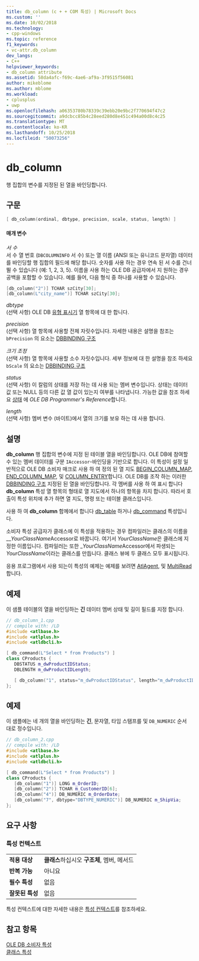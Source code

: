 ```yaml
---
title: db_column (c + + COM 특성) | Microsoft Docs
ms.custom: ''
ms.date: 10/02/2018
ms.technology:
- cpp-windows
ms.topic: reference
f1_keywords:
- vc-attr.db_column
dev_langs:
- C++
helpviewer_keywords:
- db_column attribute
ms.assetid: 58da4afc-f69c-4ae6-af9a-3f9515f56081
author: mikeblome
ms.author: mblome
ms.workload:
- cplusplus
- uwp
ms.openlocfilehash: a06353780b78339c39ebb20e9bc2f770694f47c2
ms.sourcegitcommit: a9dcbcc85b4c28eed280d8e451c494a00d8c4c25
ms.translationtype: MT
ms.contentlocale: ko-KR
ms.lasthandoff: 10/25/2018
ms.locfileid: "50073256"
---
```

# <a name="dbcolumn"></a>db_column

행 집합의 변수를 지정된 된 열을 바인딩합니다.

## <a name="syntax"></a>구문

```cpp
[ db_column(ordinal, dbtype, precision, scale, status, length) ]
```

#### <a name="parameters"></a>매개 변수

*서 수*<br/>
서 수 열 번호 (`DBCOLUMNINFO` 서 수) 또는 열 이름 (ANSI 또는 유니코드 문자열) 데이터를 바인딩할 행 집합의 필드에 해당 합니다. 숫자를 사용 하는 경우 연속 된 서 수를 건너뛸 수 있습니다 (예: 1, 2, 3, 5). 이름을 사용 하는 OLE DB 공급자에서 지 원하는 경우 공백을 포함할 수 있습니다. 예를 들어, 다음 형식 중 하나를 사용할 수 있습니다.

```cpp
[db_column("2")] TCHAR szCity[30];
[db_column(L"city_name")] TCHAR szCity[30];
```

*dbtype*<br/>
(선택 사항) OLE DB [유형 표시기](/previous-versions/windows/desktop/ms711251) 열 항목에 대 한 합니다.

*precision*<br/>
(선택 사항) 열 항목에 사용할 전체 자릿수입니다. 자세한 내용은 설명을 참조는 `bPrecision` 의 요소는 [DBBINDING 구조](/previous-versions/windows/desktop/ms716845)

*크기 조정*<br/>
(선택 사항) 열 항목에 사용할 소수 자릿수입니다. 세부 정보에 대 한 설명을 참조 하세요 `bScale` 의 요소는 [DBBINDING 구조](/previous-versions/windows/desktop/ms716845)

*status*<br/>
(선택 사항) 이 칼럼의 상태를 저장 하는 데 사용 되는 멤버 변수입니다. 상태는 데이터 값 또는 NULL 등의 다른 값 열 값이 있는지 여부를 나타냅니다. 가능한 값을 참조 하세요 [상태](/previous-versions/windows/desktop/ms722617) 에 *OLE DB Programmer's Reference*합니다.

*length*<br/>
(선택 사항) 멤버 변수 (바이트)에서 열의 크기를 보유 하는 데 사용 합니다.

## <a name="remarks"></a>설명

**db_column** 행 집합의 변수에 지정 된 테이블 열을 바인딩합니다. OLE DB에 참여할 수 있는 멤버 데이터를 구분 `IAccessor`-바인딩을 기반으로 합니다. 이 특성이 설정 일반적으로 OLE DB 소비자 매크로 사용 하 여 정의 된 열 지도 [BEGIN_COLUMN_MAP](../../data/oledb/begin-column-map.md), [END_COLUMN_MAP](../../data/oledb/end-column-map.md), 및 [COLUMN_ENTRY](../../data/oledb/column-entry.md)합니다. OLE DB를 조작 하는 이러한 [DBBINDING 구조](/previous-versions/windows/desktop/ms716845) 지정된 된 열을 바인딩합니다. 각 멤버를 사용 하 여 표시 합니다 **db_column** 특성 열 항목의 형태로 열 지도에서 하나의 항목을 차지 합니다. 따라서 호출이 특성 위치에 추가 하면 열 지도, 명령 또는 테이블 클래스입니다.

사용 하 여 **db_column** 함께에서 합니다 [db_table](db-table.md) 하거나 [db_command](db-command.md) 특성입니다.

소비자 특성 공급자가 클래스에 이 특성을 적용하는 경우 컴파일러는 클래스의 이름을 _\_*YourClassName*Accessor로 바꿉니다. 여기서 *YourClassName*은 클래스에 지정한 이름입니다. 컴파일러는 또한 \_*YourClassName*Accessor에서 파생되는 *YourClassName*이라는 클래스를 만듭니다.  클래스 뷰에 두 클래스 모두 표시됩니다.

응용 프로그램에서 사용 되는이 특성의 예제는 예제를 보려면 [AtlAgent](https://github.com/Microsoft/VCSamples), 및 [MultiRead](https://github.com/Microsoft/VCSamples)합니다.

## <a name="example"></a>예제

이 샘플 테이블의 열을 바인딩하는 **긴** 데이터 멤버 상태 및 길이 필드를 지정 합니다.

```cpp
// db_column_1.cpp
// compile with: /LD
#include <atlbase.h>
#include <atlplus.h>
#include <atldbcli.h>

[ db_command(L"Select * from Products") ]
class CProducts {
   DBSTATUS m_dwProductIDStatus;
   DBLENGTH m_dwProductIDLength;

   [ db_column("1", status="m_dwProductIDStatus", length="m_dwProductIDLength") ] LONG m_ProductID;
};
```

## <a name="example"></a>예제

이 샘플에는 네 개의 열을 바인딩하는 **긴**, 문자열, 타임 스탬프를 및 `DB_NUMERIC` 순서 대로 정수입니다.

```cpp
// db_column_2.cpp
// compile with: /LD
#include <atlbase.h>
#include <atlplus.h>
#include <atldbcli.h>

[ db_command(L"Select * from Products") ]
class CProducts {
   [db_column("1")] LONG m_OrderID;
   [db_column("2")] TCHAR m_CustomerID[6];
   [db_column("4")] DB_NUMERIC m_OrderDate;
   [db_column("7", dbtype="DBTYPE_NUMERIC")] DB_NUMERIC m_ShipVia;
};
```

## <a name="requirements"></a>요구 사항

### <a name="attribute-context"></a>특성 컨텍스트

|||
|-|-|
|**적용 대상**|**클래스**하십시오 **구조체**, 멤버, 메서드|
|**반복 가능**|아니요|
|**필수 특성**|없음|
|**잘못된 특성**|없음|

특성 컨텍스트에 대한 자세한 내용은 [특성 컨텍스트](cpp-attributes-com-net.md#contexts)를 참조하세요.

## <a name="see-also"></a>참고 항목

[OLE DB 소비자 특성](ole-db-consumer-attributes.md)<br/>
[클래스 특성](class-attributes.md)
